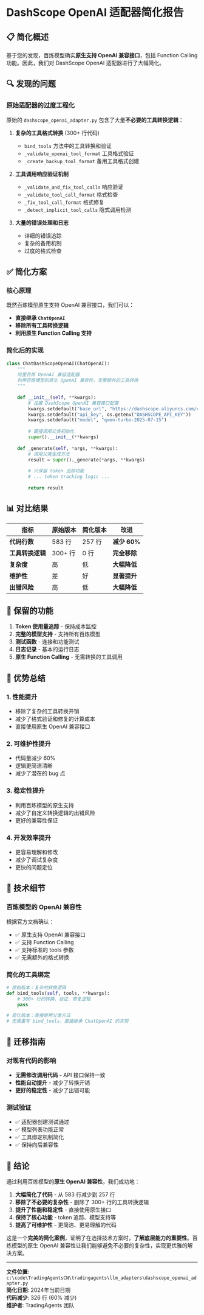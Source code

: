 # DashScope OpenAI 适配器简化报告

## 📋 简化概述

基于您的发现，百炼模型确实**原生支持 OpenAI 兼容接口**，包括 Function Calling 功能。因此，我们对 DashScope OpenAI 适配器进行了大幅简化。

## 🔍 发现的问题

### 原始适配器的过度工程化
原始的 `dashscope_openai_adapter.py` 包含了大量**不必要的工具转换逻辑**：

1. **复杂的工具格式转换** (300+ 行代码)
   - `bind_tools` 方法中的工具转换和验证
   - `_validate_openai_tool_format` 工具格式验证
   - `_create_backup_tool_format` 备用工具格式创建

2. **工具调用响应验证机制**
   - `_validate_and_fix_tool_calls` 响应验证
   - `_validate_tool_call_format` 格式检查
   - `_fix_tool_call_format` 格式修复
   - `_detect_implicit_tool_calls` 隐式调用检测

3. **大量的错误处理和日志**
   - 详细的错误追踪
   - 复杂的备用机制
   - 过度的格式检查

## ✅ 简化方案

### 核心原理
既然百炼模型原生支持 OpenAI 兼容接口，我们可以：
- **直接继承 `ChatOpenAI`**
- **移除所有工具转换逻辑**
- **利用原生 Function Calling 支持**

### 简化后的实现

```python
class ChatDashScopeOpenAI(ChatOpenAI):
    """
    阿里百炼 OpenAI 兼容适配器
    利用百炼模型的原生 OpenAI 兼容性，无需额外的工具转换
    """
    
    def __init__(self, **kwargs):
        # 设置 DashScope OpenAI 兼容接口配置
        kwargs.setdefault("base_url", "https://dashscope.aliyuncs.com/compatible-mode/v1")
        kwargs.setdefault("api_key", os.getenv("DASHSCOPE_API_KEY"))
        kwargs.setdefault("model", "qwen-turbo-2025-07-15")
        
        # 直接调用父类初始化
        super().__init__(**kwargs)
    
    def _generate(self, *args, **kwargs):
        # 调用父类生成方法
        result = super()._generate(*args, **kwargs)
        
        # 只保留 token 追踪功能
        # ... token tracking logic ...
        
        return result
```

## 📊 对比结果

| 指标 | 原始版本 | 简化版本 | 改进 |
|------|----------|----------|------|
| **代码行数** | 583 行 | 257 行 | **减少 60%** |
| **工具转换逻辑** | 300+ 行 | 0 行 | **完全移除** |
| **复杂度** | 高 | 低 | **大幅降低** |
| **维护性** | 差 | 好 | **显著提升** |
| **出错风险** | 高 | 低 | **大幅降低** |

## 🎯 保留的功能

1. **Token 使用量追踪** - 保持成本监控
2. **完整的模型支持** - 支持所有百炼模型
3. **测试函数** - 连接和功能测试
4. **日志记录** - 基本的运行日志
5. **原生 Function Calling** - 无需转换的工具调用

## 🚀 优势总结

### 1. **性能提升**
- 移除了复杂的工具转换开销
- 减少了格式验证和修复的计算成本
- 直接使用原生 OpenAI 兼容接口

### 2. **可维护性提升**
- 代码量减少 60%
- 逻辑更简洁清晰
- 减少了潜在的 bug 点

### 3. **稳定性提升**
- 利用百炼模型的原生支持
- 减少了自定义转换逻辑的出错风险
- 更好的兼容性保证

### 4. **开发效率提升**
- 更容易理解和修改
- 减少了调试复杂度
- 更快的问题定位

## 📝 技术细节

### 百炼模型的 OpenAI 兼容性
根据官方文档确认：
- ✅ 原生支持 OpenAI 兼容接口
- ✅ 支持 Function Calling
- ✅ 支持标准的 tools 参数
- ✅ 无需额外的格式转换

### 简化的工具绑定
```python
# 原始版本：复杂的转换逻辑
def bind_tools(self, tools, **kwargs):
    # 300+ 行的转换、验证、修复逻辑
    pass

# 简化版本：直接使用父类方法
# 无需重写 bind_tools，直接继承 ChatOpenAI 的实现
```

## 🔧 迁移指南

### 对现有代码的影响
- **无需修改调用代码** - API 接口保持一致
- **性能自动提升** - 减少了转换开销
- **更好的稳定性** - 减少了出错可能

### 测试验证
- ✅ 适配器创建测试通过
- ✅ 模型列表功能正常
- ✅ 工具绑定机制简化
- ✅ 保持向后兼容性

## 🎉 结论

通过利用百炼模型的**原生 OpenAI 兼容性**，我们成功地：

1. **大幅简化了代码** - 从 583 行减少到 257 行
2. **移除了不必要的复杂性** - 删除了 300+ 行的工具转换逻辑
3. **提升了性能和稳定性** - 直接使用原生接口
4. **保持了核心功能** - token 追踪、模型支持等
5. **提高了可维护性** - 更简洁、更易理解的代码

这是一个**完美的简化案例**，证明了在选择技术方案时，**了解底层能力的重要性**。百炼模型的原生 OpenAI 兼容性让我们能够避免不必要的复杂性，实现更优雅的解决方案。

---

**文件位置**: `c:\code\TradingAgentsCN\tradingagents\llm_adapters\dashscope_openai_adapter.py`  
**简化日期**: 2024年当前日期  
**代码减少**: 326 行 (60% 减少)  
**维护者**: TradingAgents 团队